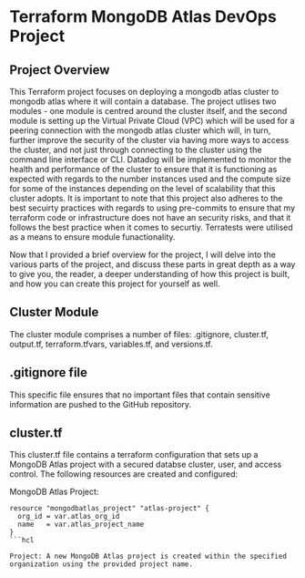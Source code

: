 <h1> Terraform MongoDB Atlas DevOps Project </h1>

<h2> Project Overview </h2>

This Terraform project focuses on deploying a mongodb atlas cluster to mongodb atlas where it will contain a database. The project utlises two modules - one module is centred around the cluster itself, and the second module is setting up the Virtual Private Cloud (VPC) which will be used for a peering connection with the mongodb atlas cluster which will, in turn, further improve the security of the cluster via having more ways to access the cluster, and not just through connecting to the cluster using the command line interface or CLI. Datadog will be implemented to monitor the health and performance of the cluster to ensure that it is functioning as expected with regards to the number instances used and the compute size for some of the instances depending on the level of scalability that this cluster adopts. It is important to note that this project also adheres to the best secuirty practices with regards to using pre-commits to ensure that my terraform code or infrastructure does not have an security risks, and that it follows the best practice when it comes to securtiy. Terratests were utilised as a means to ensure module funactionality.

Now that I provided a brief overview for the project, I will delve into the various parts of the project, and discuss these parts in great depth as a way to give you, the reader, a deeper understanding of how this project is built, and how you can create this project for yourself as well.

<h2> Cluster Module </h2>
The cluster module comprises a number of files: .gitignore, cluster.tf, output.tf, terraform.tfvars, variables.tf, and versions.tf.

<h2> .gitignore file </h2>
This specific file ensures that no important files that contain sensitive information are pushed to the GitHub repository.

<h2> cluster.tf </h2>
This cluster.tf file contains a terraform configuration that sets up a MongoDB Atlas project with a secured databse cluster, user, and access control. The  following resources are created and configured:


MongoDB Atlas Project:
```hcl
resource "mongodbatlas_project" "atlas-project" {
  org_id = var.atlas_org_id
  name   = var.atlas_project_name
}
```hcl

Project: A new MongoDB Atlas project is created within the specified organization using the provided project name.





